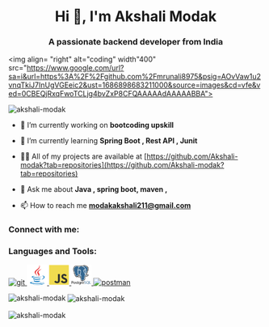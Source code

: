 <h1 align="center">Hi 👋, I'm Akshali Modak</h1>
<h3 align="center">A passionate backend developer from India</h3>

<img align= "right" alt="coding" width"400" src="https://www.google.com/url?sa=i&url=https%3A%2F%2Fgithub.com%2Fmrunali8975&psig=AOvVaw1u2vnqTkiJ7InUgVGEeic2&ust=1686898683211000&source=images&cd=vfe&ved=0CBEQjRxqFwoTCLjg4bvZxP8CFQAAAAAdAAAAABBA">

<p align="left"> <img src="https://komarev.com/ghpvc/?username=akshali-modak&label=Profile%20views&color=0e75b6&style=flat" alt="akshali-modak" /> </p>

- 🔭 I’m currently working on **bootcoding upskill**

- 🌱 I’m currently learning **Spring Boot , Rest API , Junit**

- 👨‍💻 All of my projects are available at [https://github.com/Akshali-modak?tab=repositories](https://github.com/Akshali-modak?tab=repositories)

- 💬 Ask me about **Java , spring boot, maven ,**

- 📫 How to reach me **modakakshali211@gmail.com**

<h3 align="left">Connect with me:</h3>
<p align="left">
</p>

<h3 align="left">Languages and Tools:</h3>
<p align="left"> <a href="https://git-scm.com/" target="_blank" rel="noreferrer"> <img src="https://www.vectorlogo.zone/logos/git-scm/git-scm-icon.svg" alt="git" width="40" height="40"/> </a> <a href="https://www.java.com" target="_blank" rel="noreferrer"> <img src="https://raw.githubusercontent.com/devicons/devicon/master/icons/java/java-original.svg" alt="java" width="40" height="40"/> </a> <a href="https://developer.mozilla.org/en-US/docs/Web/JavaScript" target="_blank" rel="noreferrer"> <img src="https://raw.githubusercontent.com/devicons/devicon/master/icons/javascript/javascript-original.svg" alt="javascript" width="40" height="40"/> </a> <a href="https://www.postgresql.org" target="_blank" rel="noreferrer"> <img src="https://raw.githubusercontent.com/devicons/devicon/master/icons/postgresql/postgresql-original-wordmark.svg" alt="postgresql" width="40" height="40"/> </a> <a href="https://postman.com" target="_blank" rel="noreferrer"> <img src="https://www.vectorlogo.zone/logos/getpostman/getpostman-icon.svg" alt="postman" width="40" height="40"/> </a> </p>

<p><img align="left" src="https://github-readme-stats.vercel.app/api/top-langs?username=akshali-modak&show_icons=true&locale=en&layout=compact" alt="akshali-modak" /></p>

<p>&nbsp;<img align="center" src="https://github-readme-stats.vercel.app/api?username=akshali-modak&show_icons=true&locale=en" alt="akshali-modak" /></p>

<p><img align="center" src="https://github-readme-streak-stats.herokuapp.com/?user=akshali-modak&" alt="akshali-modak" /></p>
